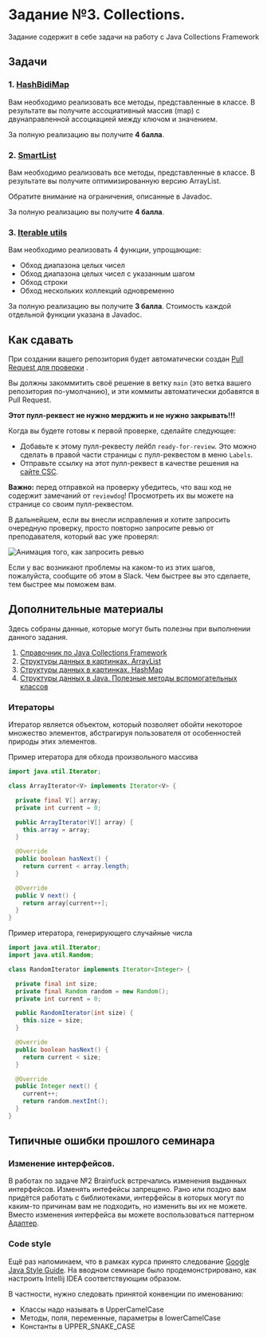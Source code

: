 # Задание №3. Collections.

Задание содержит в себе задачи на работу с Java Collections Framework

## Задачи

### 1. [HashBidiMap](src/main/java/org/csc/java/spring2021/bidimap/HashBidiMap.java)

Вам необходимо реализовать все методы, представленные в классе. В результате вы получите
ассоциативный массив (map) с двунаправленной ассоциацией между ключом и значением.

За полную реализацию вы получите **4 балла**.

### 2. [SmartList](src/main/java/org/csc/java/spring2021/smartlist/SmartList.java)

Вам необходимо реализовать все методы, представленные в классе. В результате вы получите
оптимизированную версию ArrayList.

Обратите внимание на ограничения, описанные в Javadoc.

За полную реализацию вы получите **4 балла**.

### 3. [Iterable utils](src/main/java/org/csc/java/spring2021/iterables/IterableUtils.java)

Вам необходимо реализовать 4 функции, упрощающие:

* Обход диапазона целых чисел
* Обход диапазона целых чисел с указанным шагом
* Обход строки
* Обход нескольких коллекций одновременно

За полную реализацию вы получите **3 балла**. Стоимость каждой отдельной функции указана в Javadoc.

## Как сдавать

При создании вашего репозитория будет автоматически создан [Pull Request для проверки](../../pull/1)
.

Вы должны закоммитить своё решение в ветку `main` (это ветка вашего репозитория по-умолчанию), и эти
коммиты автоматически добавятся в Pull Request.

**Этот пулл-реквест не нужно мерджить и не нужно закрывать!!!**

Когда вы будете готовы к первой проверке, сделайте следующее:

- Добавьте к этому пулл-реквесту лейбл `ready-for-review`. Это можно сделать в правой части страницы
  с пулл-реквестом в меню `Labels`.
- Отправьте ссылку на этот пулл-реквест в качестве решения
  на [сайте CSC](https://my.compscicenter.ru/).

**Важно:** перед отправкой на проверку убедитесь, что ваш код не содержит замечаний от `reviewdog`!
Просмотреть их вы можете на странице со своим пулл-реквестом.

В дальнейшем, если вы внесли исправления и хотите запросить очередную проверку, просто повторно
запросите ревью от преподавателя, который вас уже проверял:

![Анимация того, как запросить ревью](https://i.stack.imgur.com/H2XaO.gif)

Если у вас возникают проблемы на каком-то из этих шагов, пожалуйста, сообщите об этом в Slack. Чем
быстрее вы это сделаете, тем быстрее мы поможем вам.

## Дополнительные материалы

Здесь собраны данные, которые могут быть полезны при выполнении данного задания.

1. [Справочник по Java Collections Framework](https://habr.com/ru/post/237043/)
2. [Структуры данных в картинках. ArrayList](https://habr.com/ru/post/128269/)
2. [Структуры данных в картинках. HashMap](https://habr.com/ru/post/128017/)
3. [Структуры данных в Java. Полезные методы вспомогательных классов](https://habr.com/ru/company/epam_systems/blog/476098/)

### Итераторы

Итератор является объектом, который позволяет обойти некоторое множество элементов, абстрагируя
пользователя от особенностей природы этих элементов.

Пример итератора для обхода произвольного массива

```java
import java.util.Iterator;

class ArrayIterator<V> implements Iterator<V> {

  private final V[] array;
  private int current = 0;

  public ArrayIterator(V[] array) {
    this.array = array;
  }

  @Override
  public boolean hasNext() {
    return current < array.length;
  }

  @Override
  public V next() {
    return array[current++];
  }
}
```

Пример итератора, генерирующего случайные числа

```java
import java.util.Iterator;
import java.util.Random;

class RandomIterator implements Iterator<Integer> {

  private final int size;
  private final Random random = new Random();
  private int current = 0;

  public RandomIterator(int size) {
    this.size = size;
  }

  @Override
  public boolean hasNext() {
    return current < size;
  }

  @Override
  public Integer next() {
    current++;
    return random.nextInt();
  }
}
```

## Типичные ошибки прошлого семинара

### Изменение интерфейсов.

В работах по задаче №2 Brainfuck встречались изменения выданных интерфейсов. Изменять интефейсы
запрещено. Рано или поздно вам придётся работать с библиотеками, интерфейсы в которых могут по
каким-то причинам вам не подходить, но изменить вы их не можете. Вместо изменения интерфейса вы
можете воспользоваться паттерном [Адаптер](https://refactoring.guru/ru/design-patterns/adapter).

### Code style

Ещё раз напоминаем, что в рамках курса принято
следование [Google Java Style Guide](https://google.github.io/styleguide/javaguide.html). На вводном
семинаре было продемонстрировано, как настроить Intellij IDEA соответствующим образом.

В частности, нужно следовать принятой конвенции по именованию:

* Классы надо называть в UpperCamelCase
* Методы, поля, переменные, параметры в lowerCamelCase
* Константы в UPPER_SNAKE_CASE